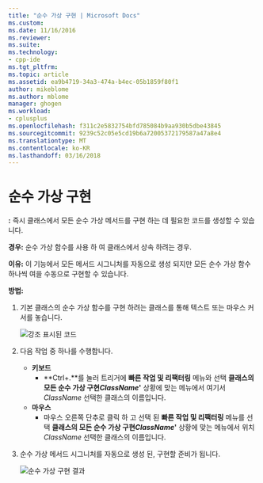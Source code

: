 ```yaml
---
title: "순수 가상 구현 | Microsoft Docs"
ms.custom: 
ms.date: 11/16/2016
ms.reviewer: 
ms.suite: 
ms.technology:
- cpp-ide
ms.tgt_pltfrm: 
ms.topic: article
ms.assetid: ea9b4719-34a3-474a-b4ec-05b1859f80f1
author: mikeblome
ms.author: mblome
manager: ghogen
ms.workload:
- cplusplus
ms.openlocfilehash: f311c2e5832754bfd785084b9aa930b5dbe43845
ms.sourcegitcommit: 9239c52c05e5cd19b6a72005372179587a47a8e4
ms.translationtype: MT
ms.contentlocale: ko-KR
ms.lasthandoff: 03/16/2018
---
```

# <a name="implement-pure-virtuals"></a>순수 가상 구현
**:** 즉시 클래스에서 모든 순수 가상 메서드를 구현 하는 데 필요한 코드를 생성할 수 있습니다. 

**경우:** 순수 가상 함수를 사용 하 여 클래스에서 상속 하려는 경우.  

**이유:** 이 기능에서 모든 메서드 시그니처를 자동으로 생성 되지만 모든 순수 가상 함수 하나씩 여을 수동으로 구현할 수 있습니다.

**방법:**

1. 기본 클래스의 순수 가상 함수를 구현 하려는 클래스를 통해 텍스트 또는 마우스 커서를 놓습니다.

   ![강조 표시된 코드](images/virtuals_highlight.png)

1. 다음 작업 중 하나를 수행합니다.
   * **키보드**
     * **Ctrl+.**를 눌러 트리거에 **빠른 작업 및 리팩터링** 메뉴와 선택 **클래스의 모든 순수 가상 구현*ClassName*'** 상황에 맞는 메뉴에서 여기서  *ClassName* 선택한 클래스의 이름입니다.
   * **마우스**
     * 마우스 오른쪽 단추로 클릭 하 고 선택 된 **빠른 작업 및 리팩터링** 메뉴를 선택 **클래스의 모든 순수 가상 구현*ClassName*'** 상황에 맞는 메뉴에서 위치  *ClassName* 선택한 클래스의 이름입니다.

1. 순수 가상 메서드 시그니처를 자동으로 생성 된, 구현할 준비가 됩니다.

   ![순수 가상 구현 결과](images/virtuals_result.png)

